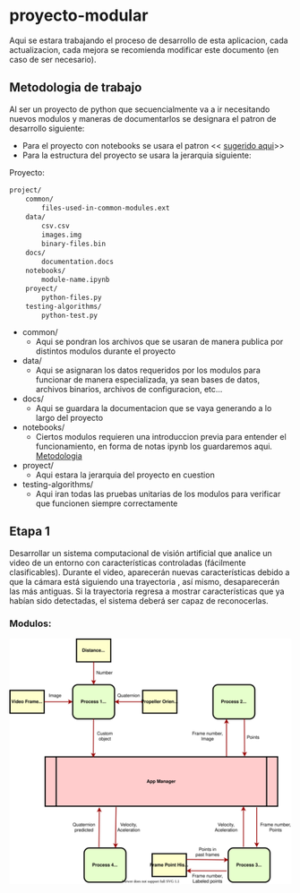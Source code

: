 # proyecto-modular
Aqui se estara trabajando el proceso de desarrollo de esta aplicacion, cada actualizacion, cada mejora se recomienda modificar este documento (en caso de ser necesario).

## Metodologia de trabajo
Al ser un proyecto de python que secuencialmente va a ir necesitando nuevos modulos y maneras de documentarlos se designara el patron de desarrollo siguiente:
- Para el proyecto con notebooks se usara el patron << [sugerido aqui](https://stackoverflow.com/a/38192558)>>
- Para la estructura del proyecto se usara la jerarquia siguiente: 

Proyecto:

    project/
        common/
            files-used-in-common-modules.ext
        data/
            csv.csv
            images.img
            binary-files.bin
        docs/
            documentation.docs
        notebooks/
            module-name.ipynb
        proyect/
            python-files.py
        testing-algorithms/
            python-test.py

+ common/
    + Aqui se pondran los archivos que se usaran de manera publica por distintos modulos durante el proyecto
+ data/
    + Aqui se asignaran los datos requeridos por los modulos para funcionar de manera especializada, ya sean bases de datos, archivos binarios, archivos de configuracion, etc...
+ docs/
    + Aqui se guardara la documentacion que se vaya generando a lo largo del proyecto
+ notebooks/
    + Ciertos modulos requieren una introduccion previa para entender el funcionamiento, en forma de notas ipynb los guardaremos aqui. [Metodologia](#metodologia-de-trabajo)
+ proyect/
    + Aqui estara la jerarquia del proyecto en cuestion
+ testing-algorithms/
    + Aqui iran todas las pruebas unitarias de los modulos para verificar que funcionen siempre correctamente

## Etapa 1
Desarrollar un sistema computacional de visión artificial que analice un video de un entorno con características controladas (fácilmente clasificables). Durante el video, aparecerán nuevas características debido a que la cámara está siguiendo una trayectoria , así mismo, desaparecerán las más antiguas. Si la trayectoria regresa a mostrar características que ya habían sido detectadas, el sistema deberá ser capaz de reconocerlas.

### Modulos:
![Requerimientos](docs/Stage1.svg?raw=true "Diagrama de modulos")